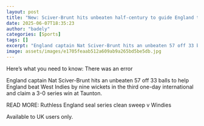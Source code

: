 ```yaml
---
layout: post
title: "New: Sciver-Brunt hits unbeaten half-century to guide England to victory"
date: 2025-06-07T18:35:23
author: "badely"
categories: [Sports]
tags: []
excerpt: "England captain Nat Sciver-Brunt hits an unbeaten 57 off 33 balls to help England beat West Indies by nine wickets in the third one-day international "
image: assets/images/e1705feaab512a609ab9a265bd5be5db.jpg
---
```


Here’s what you need to know: There was an error

England captain Nat Sciver-Brunt hits an unbeaten 57 off 33 balls to help England beat West Indies by nine wickets in the third one-day international and claim a 3-0 series win at Taunton.

READ MORE: Ruthless England seal series clean sweep v Windies

Available to UK users only.

